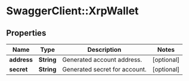 # SwaggerClient::XrpWallet

## Properties
Name | Type | Description | Notes
------------ | ------------- | ------------- | -------------
**address** | **String** | Generated account address. | [optional] 
**secret** | **String** | Generated secret for account. | [optional] 

